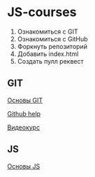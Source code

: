 # JS-courses
1. Ознакомиться с GIT
2. Ознакомиться с GitHub
3. Форкнуть репозиторий
4. Добавить index.html
5. Создать пулл реквест

##  GIT
[Основы GIT](https://git-scm.com/book/ru/v1/%D0%92%D0%B2%D0%B5%D0%B4%D0%B5%D0%BD%D0%B8%D0%B5-%D0%9E-%D0%BA%D0%BE%D0%BD%D1%82%D1%80%D0%BE%D0%BB%D0%B5-%D0%B2%D0%B5%D1%80%D1%81%D0%B8%D0%B9)

[Github help](https://help.github.com/)

[Видеокурс](https://www.youtube.com/watch?v=PEKN8NtBDQ0)

##  JS
[Основы JS](https://learn.javascript.ru/first-steps)
